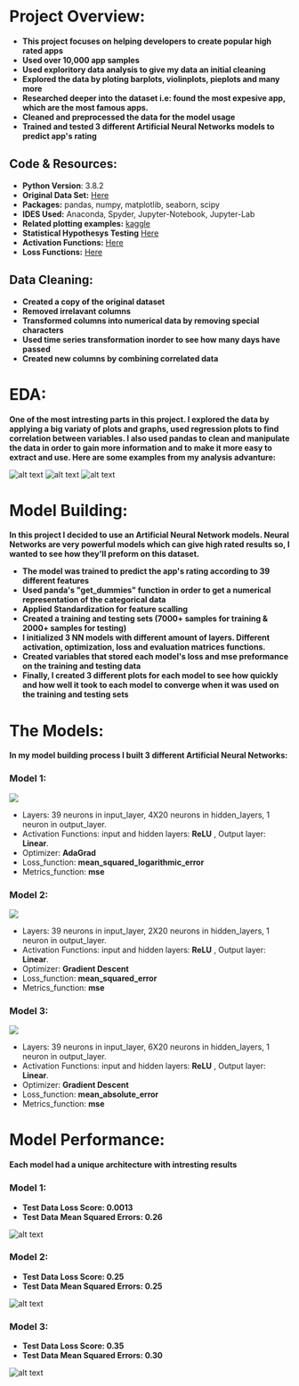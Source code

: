 # Project Overview:
* **This project focuses on helping developers to create popular high rated apps**
* **Used over 10,000 app samples**
* **Used exploritory data analysis to give my data an initial cleaning**
* **Explored the data by ploting barplots, violinplots, pieplots and many more**
* **Researched deeper into the dataset i.e: found the most expesive app, which are the most famous apps.**
* **Cleaned and preprocessed the data for the model usage**
* **Trained and tested 3 different Artificial Neural Networks models to predict app's rating**

## Code & Resources:
* **Python Version**: 3.8.2
* **Original Data Set:** [Here](https://www.kaggle.com/lava18/google-play-store-apps#googleplaystore.csv)
* **Packages:** pandas, numpy, matplotlib, seaborn, scipy
* **IDES Used:** Anaconda, Spyder, Jupyter-Notebook, Jupyter-Lab
* **Related plotting examples:** [kaggle](https://www.kaggle.com/tanetboss/how-to-get-high-rating-on-play-store)
* **Statistical Hypothesys Testing** [Here](https://machinelearningmastery.com/statistical-hypothesis-tests-in-python-cheat-sheet/)
* **Activation Functions:** [Here](https://towardsdatascience.com/activation-functions-neural-networks-1cbd9f8d91d6)
* **Loss Functions:** [Here](https://machinelearningmastery.com/how-to-choose-loss-functions-when-training-deep-learning-neural-networks/)

## Data Cleaning:
* **Created a copy of the original dataset**
* **Removed irrelavant columns**
* **Transformed columns into numerical data by removing special characters**
* **Used time series transformation inorder to see how many days have passed**
* **Created new columns by combining correlated data**

# EDA:
**One of the most intresting parts in this project. I explored the data by applying a big variaty of plots and graphs, used regression plots to find correlation between variables. I also used pandas to clean and manipulate the data in order to gain more information and to make it more easy to extract and use. Here are some examples from my analysis advanture:**

![alt text][plot1] 
![alt text][plot2]
![alt text][plot3] 

[plot1]: https://github.com/AlexOsokin97/Which_App_Category/blob/master/Data%20Analysis/pngs/billioninstalls.png "billioninstalls"
[plot2]: https://github.com/AlexOsokin97/Which_App_Category/blob/master/Data%20Analysis/pngs/regplots.png "regplots"
[plot3]: https://github.com/AlexOsokin97/Which_App_Category/blob/master/Data%20Analysis/pngs/popularapps.png "Popular Apps"

# Model Building:
**In this project I decided to use an Artificial Neural Network models. Neural Networks are very powerful models which can give high rated results so, I wanted to see how they'll preform on this dataset.**
* **The model was trained to predict the app's rating according to 39 different features**
* **Used panda's "get_dummies" function in order to get a numerical representation of the categorical data**
* **Applied Standardization for feature scalling**
* **Created a training and testing sets (7000+ samples for training & 2000+ samples for testing)**
* **I initialized 3 NN models with different amount of layers. Different activation, optimization, loss and evaluation matrices functions.**
* **Created variables that stored each model's loss and mse preformance on the training and testing data**
* **Finally, I created 3 different plots for each model to see how quickly and how well it took to each model to converge when it was used on the training and testing sets**

# The Models:
**In my model building process I built 3 different Artificial Neural Networks:**

### Model 1:

<img src="https://github.com/AlexOsokin97/Which_App_Category/blob/master/ANN/models%20svg/nn.svg">
 
* Layers: 39 neurons in input_layer, 4X20 neurons in hidden_layers, 1 neuron in output_layer. 
* Activation Functions: input and hidden layers: **ReLU** , Output layer: **Linear**. 
* Optimizer: **AdaGrad** 
* Loss_function: **mean_squared_logarithmic_error** 
* Metrics_function: **mse** 

### Model 2:

<img src="https://github.com/AlexOsokin97/Which_App_Category/blob/master/ANN/models%20svg/nn1.svg">

* Layers: 39 neurons in input_layer, 2X20 neurons in hidden_layers, 1 neuron in output_layer. 
* Activation Functions: input and hidden layers: **ReLU** , Output layer: **Linear**. 
* Optimizer: **Gradient Descent** 
* Loss_function: **mean_squared_error** 
* Metrics_function: **mse**

### Model 3:

<img src="https://github.com/AlexOsokin97/Which_App_Category/blob/master/ANN/models%20svg/nn2.svg">

* Layers: 39 neurons in input_layer, 6X20 neurons in hidden_layers, 1 neuron in output_layer. 
* Activation Functions: input and hidden layers: **ReLU** , Output layer: **Linear**. 
* Optimizer: **Gradient Descent** 
* Loss_function: **mean_absolute_error** 
* Metrics_function: **mse**

# Model Performance:
**Each model had a unique architecture with intresting results**

### Model 1:
* **Test Data Loss Score: 0.0013**
* **Test Data Mean Squared Errors: 0.26**

![alt text][plot4] 

### Model 2:
* **Test Data Loss Score: 0.25**
* **Test Data Mean Squared Errors: 0.25**

![alt text][plot5] 


### Model 3:
* **Test Data Loss Score: 0.35**
* **Test Data Mean Squared Errors: 0.30**

![alt text][plot6] 

[plot4]: https://github.com/AlexOsokin97/Which_App_Category/blob/master/ANN/Figure_1.png "loss/mse m1"
[plot5]: https://github.com/AlexOsokin97/Which_App_Category/blob/master/ANN/Figure_2.png "loss/mse m2"
[plot6]: https://github.com/AlexOsokin97/Which_App_Category/blob/master/ANN/Figure_3.png "loss/mse m3"
